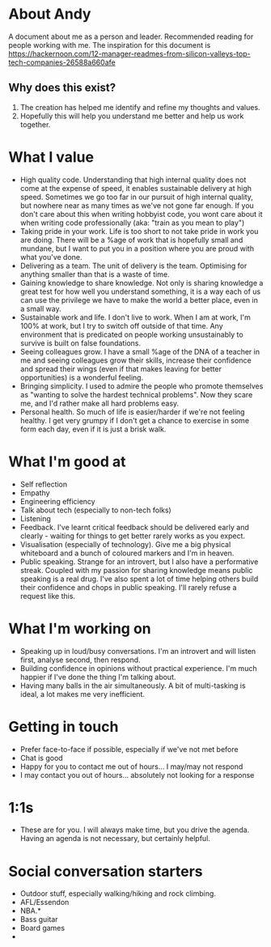 # About Andy
A document about me as a person and leader.  Recommended reading for people working with me.  The inspiration for this document is https://hackernoon.com/12-manager-readmes-from-silicon-valleys-top-tech-companies-26588a660afe

## Why does this exist?
1. The creation has helped me identify and refine my thoughts and values.
1. Hopefully this will help you understand me better and help us work together.

# What I value
* High quality code.  Understanding that high internal quality does not come at the expense of speed, it enables sustainable delivery at high speed.  Sometimes we go too far in our pursuit of high internal quality, but nowhere near as many times as we've not gone far enough.  If you don't care about this when writing hobbyist code, you wont care about it when writing code professionally (aka: "train as you mean to play")
* Taking pride in your work.  Life is too short to not take pride in work you are doing.  There will be a %age of work that is hopefully small and mundane, but I want to put you in a position where you are proud with what you've done.
* Delivering as a team.  The unit of delivery is the team.  Optimising for anything smaller than that is a waste of time.  
* Gaining knowledge to share knowledge.  Not only is sharing knowledge a great test for how well you understand something, it is a way each of us can use the privilege we have to make the world a better place, even in a small way.
* Sustainable work and life.  I don't live to work.  When I am at work, I'm 100% at work, but I try to switch off outside of that time.  Any environment that is predicated on people working unsustainably to survive is built on false foundations.
* Seeing colleagues grow.  I have a small %age of the DNA of a teacher in me and seeing colleagues grow their skills, increase their confidence and spread their wings (even if that makes leaving for better opportunities) is a wonderful feeling.
* Bringing simplicity.  I used to admire the people who promote themselves as "wanting to solve the hardest technical problems".  Now they scare me, and I'd rather make all hard problems easy.
* Personal health.  So much of life is easier/harder if we're not feeling healthy.  I get very grumpy if I don't get a chance to exercise in some form each day, even if it is just a brisk walk.  

# What I'm good at
* Self reflection
* Empathy
* Engineering efficiency
* Talk about tech (especially to non-tech folks)
* Listening
* Feedback.  I've learnt critical feedback should be delivered early and clearly - waiting for things to get better rarely works as you expect.
* Visualisation (especially of technology).  Give me a big physical whiteboard and a bunch of coloured markers and I'm in heaven.
* Public speaking.  Strange for an introvert, but I also have a performative streak.  Coupled with my passion for sharing knowledge means public speaking is a real drug.  I've also spent a lot of time helping others build their confidence and chops in public speaking.  I'll rarely refuse a request like this.

# What I'm working on
* Speaking up in loud/busy conversations.  I'm an introvert and will listen first, analyse second, then respond.
* Building confidence in opinions without practical experience.  I'm much happier if I've done the thing I'm talking about.
* Having many balls in the air simultaneously.  A bit of multi-tasking is ideal, a lot makes me very inefficient.

# Getting in touch
* Prefer face-to-face if possible, especially if we've not met before
* Chat is good
* Happy for you to contact me out of hours... I may/may not respond
* I may contact you out of hours... absolutely not looking for a response

# 1:1s
* These are for you.  I will always make time, but you drive the agenda.  Having an agenda is not necessary, but certainly helpful.

# Social conversation starters
* Outdoor stuff, especially walking/hiking and rock climbing.
* AFL/Essendon
* NBA.*
* Bass guitar
* Board games
* 
